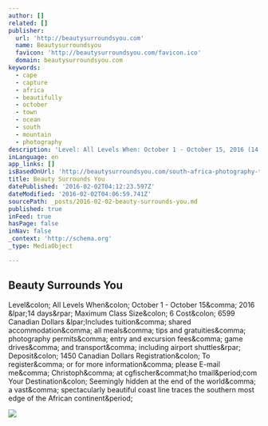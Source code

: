 ```yaml
---
author: []
related: []
publisher:
  url: 'http://beautysurroundsyou.com'
  name: Beautysurroundsyou
  favicon: 'http://beautysurroundsyou.com/favicon.ico'
  domain: beautysurroundsyou.com
keywords:
  - cape
  - capture
  - africa
  - beautifully
  - october
  - town
  - ocean
  - south
  - mountain
  - photography
description: 'Level: All Levels When: October 1 - October 15, 2016 (14 days) Maximum Class Size: 6 Cost: 6599 Canadian Dollars (Includes tuition, shared accommodation, all meals, tips and gratuities, photography permits, entry and excursion fees, game drives, and transport, including airport shuttles) Deposit: 1450 Canadian Dollars Registration: To register, or for more information, please E-mail me, Christoph, at cgfischer@ho tmail.com Your Destination: Seemingly hidden at the end of the world, a vast, spectacularly beautiful coast line traces the southern most edge of the African continent.'
inLanguage: en
app_links: []
isBasedOnUrl: 'http://beautysurroundsyou.com/south-africa-photography-tour/'
title: Beauty Surrounds You
datePublished: '2016-02-02T04:12:23.597Z'
dateModified: '2016-02-02T04:06:59.741Z'
sourcePath: _posts/2016-02-02-beauty-surrounds-you.md
published: true
inFeed: true
hasPage: false
inNav: false
_context: 'http://schema.org'
_type: MediaObject

---
```

<article style=""><h1>Beauty Surrounds You</h1><p>Level&amp;colon; All Levels When&amp;colon; October 1 - October 15&amp;comma; 2016 &amp;lpar;14 days&amp;rpar; Maximum Class Size&amp;colon; 6 Cost&amp;colon; 6599 Canadian Dollars &amp;lpar;Includes tuition&amp;comma; shared accommodation&amp;comma; all meals&amp;comma; tips and gratuities&amp;comma; photography permits&amp;comma; entry and excursion fees&amp;comma; game drives&amp;comma; and transport&amp;comma; including airport shuttles&amp;rpar; Deposit&amp;colon; 1450 Canadian Dollars Registration&amp;colon; To register&amp;comma; or for more information&amp;comma; please E-mail me&amp;comma; Christoph&amp;comma; at cgfischer&amp;commat;ho tmail&amp;period;com Your Destination&amp;colon; Seemingly hidden at the end of the world&amp;comma; a vast&amp;comma; spectacularly beautiful coast line traces the southern most edge of the African continent&amp;period;</p><img src="http://beautysurroundsyou.com/wp-content/uploads/GoldCoast950.jpg" /></article>